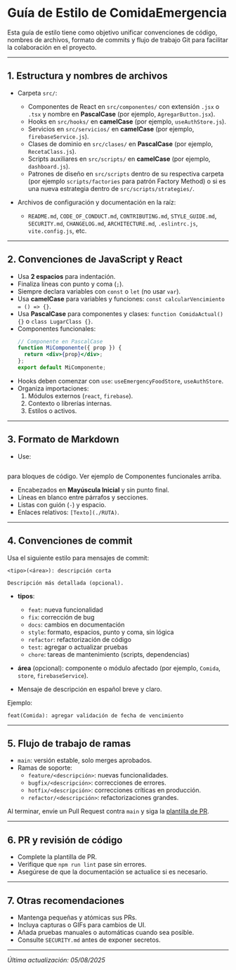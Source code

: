 # Guía de Estilo de ComidaEmergencia

Esta guía de estilo tiene como objetivo unificar convenciones de código, nombres de archivos, formato de commits y flujo de trabajo Git para facilitar la colaboración en el proyecto.

---

## 1. Estructura y nombres de archivos

- Carpeta `src/`:
  - Componentes de React en `src/componentes/` con extensión `.jsx` o `.tsx` y nombre en **PascalCase** (por ejemplo, `AgregarButton.jsx`).
  - Hooks en `src/hooks/` en **camelCase** (por ejemplo, `useAuthStore.js`).
  - Servicios en `src/servicios/` en **camelCase** (por ejemplo, `firebaseService.js`).
  - Clases de dominio en `src/clases/` en **PascalCase** (por ejemplo, `RecetaClass.js`).
  - Scripts auxiliares en `src/scripts/` en **camelCase** (por ejemplo, `dashboard.js`).
  - Patrones de diseño en `src/scripts` dentro de su respectiva carpeta (por ejemplo `scripts/factories` para patrón Factory Method) o si es una nueva estrategia dentro de `src/scripts/strategies/`.

- Archivos de configuración y documentación en la raíz:
  - `README.md`, `CODE_OF_CONDUCT.md`, `CONTRIBUTING.md`, `STYLE_GUIDE.md`, `SECURITY.md`, `CHANGELOG.md`, `ARCHITECTURE.md`, `.eslintrc.js`, `vite.config.js`, etc.

---

## 2. Convenciones de JavaScript y React

- Usa **2 espacios** para indentación.
- Finaliza líneas con punto y coma (`;`).
- Siempre declara variables con `const` o `let` (no usar `var`).
- Usa **camelCase** para variables y funciones: `const calcularVencimiento = () => {}`.
- Usa **PascalCase** para componentes y clases: `function ComidaActual() {}` o `class LugarClass {}`.
- Componentes funcionales:
  ```jsx
  // Componente en PascalCase
  function MiComponente({ prop }) {
    return <div>{prop}</div>;
  };
  export default MiComponente;
  ```
- Hooks deben comenzar con `use`: `useEmergencyFoodStore`, `useAuthStore`.
- Organiza importaciones:
  1. Módulos externos (`react`, `firebase`).
  2. Contexto o librerías internas.
  3. Estilos o activos.

---

## 3. Formato de Markdown

- Use:
``` js / jsx
```
para bloques de código. Ver ejemplo de Componentes funcionales arriba.
- Encabezados en **Mayúscula Inicial** y sin punto final.
- Líneas en blanco entre párrafos y secciones.
- Listas con guión (`-`) y espacio.
- Enlaces relativos: `[Texto](./RUTA)`.

---

## 4. Convenciones de commit

Usa el siguiente estilo para mensajes de commit:

```
<tipo>(<área>): descripción corta

Descripción más detallada (opcional).
```

- **tipos**:
  - `feat`: nueva funcionalidad
  - `fix`: corrección de bug
  - `docs`: cambios en documentación
  - `style`: formato, espacios, punto y coma, sin lógica
  - `refactor`: refactorización de código
  - `test`: agregar o actualizar pruebas
  - `chore`: tareas de mantenimiento (scripts, dependencias)

- **área** (opcional): componente o módulo afectado (por ejemplo, `Comida`, `store`, `firebaseService`).
- Mensaje de descripción en español breve y claro.

Ejemplo:
```
feat(Comida): agregar validación de fecha de vencimiento
```

---

## 5. Flujo de trabajo de ramas

- `main`: versión estable, solo merges aprobados.
- Ramas de soporte:
  - `feature/<descripción>`: nuevas funcionalidades.
  - `bugfix/<descripción>`: correcciones de errores.
  - `hotfix/<descripción>`: correcciones críticas en producción.
  - `refactor/<descripción>`: refactorizaciones grandes.

Al terminar, envíe un Pull Request contra `main` y siga la [plantilla de PR](.github/PULL_REQUEST_TEMPLATE.md).

---

## 6. PR y revisión de código

- Complete la plantilla de PR.
- Verifique que `npm run lint` pase sin errores.
- Asegúrese de que la documentación se actualice si es necesario.

---

## 7. Otras recomendaciones

- Mantenga pequeñas y atómicas sus PRs.
- Incluya capturas o GIFs para cambios de UI.
- Añada pruebas manuales o automáticas cuando sea posible.
- Consulte `SECURITY.md` antes de exponer secretos.

---

*Última actualización: 05/08/2025*
